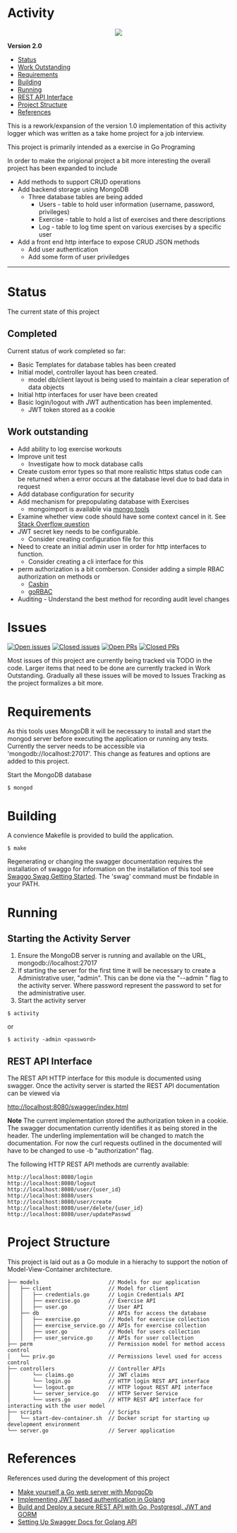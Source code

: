
# Activity 
<p align="center">
  <a href="https://goreportcard.com/report/github.com/enpointe/activity"><img src="https://goreportcard.com/badge/github.com/enpointe/activity"></a>

**Version 2.0**

- [Status](#status)
- [Work Outstanding](#work-outstanding)
- [Requirements](#requirements)
- [Building](#building)
- [Running](#running)
- [REST API Interface](#rest-api-interface)
- [Project Structure](#project-structure)
- [References](#references)

This is a rework/expansion of the version 1.0 implementation of this activity logger which was written 
as a take home project for a job interview.

This project is primarily intended as a exercise in Go Programing

In order to make the origional project a bit more interesting the overall project has been expanded to include

* Add methods to support CRUD operations
* Add backend storage using MongoDB
    * Three database tables are being added
        * Users  - table to hold user information (username, password, privileges)
        * Exercise - table to hold a list of exercises and there descriptions
        * Log - table to log time spent on various exercises by a specific user
* Add a front end http interface to expose CRUD JSON methods
    * Add user authentication
    * Add some form of user priviledges

-------------------------
# Status

The current state of this project

## Completed
Current status of work completed so far:

* Basic Templates for database tables has been created
* Initial model, controller layout has been created.
    * model db/client layout is being used to maintain a clear seperation of data objects
* Initial http interfaces for user have been created
* Basic login/logout with JWT authentication has been implemented.
    * JWT token stored as a cookie 

## Work outstanding

* Add ability to log exercise workouts
* Improve unit test
    * Investigate how to mock database calls
* Create custom error types so that more realistic https status code can be returned when a error occurs at the database level due to bad data in request
* Add database configuration for security
* Add mechanism for prepopulating database with Exercises
    * mongoimport is available via [mongo tools](https://github.com/mongodb/mongo-tools)
* Examine whether view code should have some context cancel in it. See [Stack Overflow question](https://stackoverflow.com/questions/47179024/how-to-check-if-a-request-was-cancelled)
* JWT secret key needs to be configurable.
    * Consider creating configuration file for this
* Need to create an initial admin user in order for http interfaces to function.
    * Consider creating a cli interface for this
* perm authorization is a bit comberson. Consider adding a simple RBAC authorization on methods or 
    * [Casbin](https://github.com/casbin/casbin)
    * [goRBAC](https://github.com/mikespook/gorbac)
* Auditing - Understand the best method for recording audit level changes


# Issues 

[![Open issues](https://img.shields.io/github/issues/enpointe/activity)](https://github.com/enpointe/activity) [![Closed issues](https://img.shields.io/github/issues-closed/enpointe/activity)](https://github.com/enpointe/activity/issues?q=is%3Aissue+is%3Aclosed) [![Open PRs](https://img.shields.io/github/issues-pr/enpointe/activity)](https://github.com/enpointe/activity/pulls) [![Closed PRs](https://img.shields.io/github/issues-pr-closed/enpointe/activity)](https://github.com/enpointe/activity/pulls?q=is%3Apr+is%3Aclosed)

Most issues of this project are currently being tracked via TODO in the code. Larger items that need to be done are currently tracked in Work Outstanding. Gradually all these issues will be moved to Issues Tracking as the project formalizes a bit more.

# Requirements

As this tools uses MongoDB it will be necessary to install and start the mongod server before executing the application or
running any tests. Currently the server needs to be accessible via 'mongodb://localhost:27017'. This change as
features and options are added to this project.

Start the MongoDB database
```
$ mongod
```

# Building

A convience Makefile is provided to build the application.

```
$ make
```

Regenerating or changing the swagger documentation requires the installation of swaggo for information
on the installation of this tool see 
[Swaggo Swag Getting Started](https://github.com/swaggo/swag#getting-started). The 'swag' command
must be findable in your PATH.

# Running

## Starting the Activity Server

1. Ensure the MongoDB server is running and available on the URL, mongodb://localhost:27017
2. If starting the server for the first time it will be necessary to create a Administrative user, "admin".  This
can be done via the "--admin <password>" flag to the activity server. Where password represent the password to
set for the administrative user.
3. Start the activity server


```
$ activity 
```

or 

```
$ activity -admin <password>
```

## REST API Interface

The REST API HTTP interface for this module is documented using swagger. Once the activity server is started the 
REST API documentation can be viewed via

[http://localhost:8080/swagger/index.html](http://localhost:8080/swagger/index.html)

**Note** The current implementation stored the authorization token in a cookie.  The
swagger documentation currently identifies it as being stored in the header. The underling
implementation will be changed to match the documentation. For now the curl requests 
outlined in the documented will have to be changed to use -b "authorization" flag.

The following HTTP REST API methods are currently available:
```
http://localhost:8080/login
http://localhost:8080/logout
http://localhost:8080/user/{user_id}
http://localhost:8080/users
http://localhost:8080/user/create
http://localhost:8080/user/delete/{user_id}
http://localhost:8080/user/updatePasswd
```

# Project Structure

This project is laid out as a Go module in a hierachy to support the notion of Model-View-Container architecture. 

```
├── models                      // Models for our application
│   ├── client                  // Model for client
│   │   ├── credentials.go      // Login Credentials API
│   │   ├── exercise.go         // Exercise API
│   │   ├── user.go             // User API
│   ├── db                      // APIs for access the database
│   │   ├── exercise.go         // Model for exercise collection
│   │   ├── exercise_service.go // APIs for exercise collection
│   │   ├── user.go             // Model for users collection
│   │   ├── user_service.go     // APIs for user collection
├── perm                        // Permission model for method access control
│   └── priv.go                 // Permissions level used for access control
├── controllers                 // Controller APIs
│       └── claims.go           // JWT claims
│       └── login.go            // HTTP login REST API interface
│       └── logout.go           // HTTP logout REST API interface
│       └── server_service.go   // HTTP Server Service
│       └── users.go            // HTTP REST API interface for interacting with the user model
├── scripts                     // Scripts
│   └── start-dev-container.sh  // Docker script for starting up development environment
└── server.go                   // Server application

```

# References

References used during the development of this project

* [Make yourself a Go web server with MongoDb](https://medium.com/hackernoon/make-yourself-a-go-web-server-with-mongodb-go-on-go-on-go-on-48f394f24e)
* [Implementing JWT based authentication in Golang](https://www.sohamkamani.com/blog/golang/2019-01-01-jwt-authentication/)
* [Build and Deploy a secure REST API with Go, Postgresql, JWT and GORM](https://medium.com/@adigunhammedolalekan/build-and-deploy-a-secure-rest-api-with-go-postgresql-jwt-and-gorm-6fadf3da505b)
* [Setting Up Swagger Docs for Golang API](https://towardsdatascience.com/setting-up-swagger-docs-for-golang-api-8d0442263641)